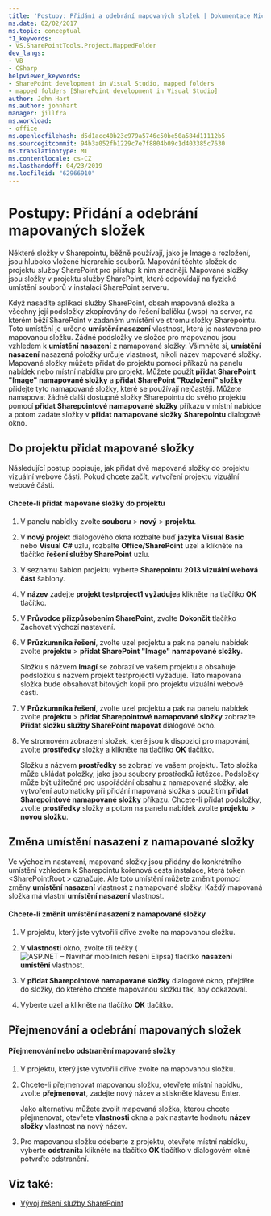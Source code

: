 ```yaml
---
title: 'Postupy: Přidání a odebrání mapovaných složek | Dokumentace Microsoftu'
ms.date: 02/02/2017
ms.topic: conceptual
f1_keywords:
- VS.SharePointTools.Project.MappedFolder
dev_langs:
- VB
- CSharp
helpviewer_keywords:
- SharePoint development in Visual Studio, mapped folders
- mapped folders [SharePoint development in Visual Studio]
author: John-Hart
ms.author: johnhart
manager: jillfra
ms.workload:
- office
ms.openlocfilehash: d5d1acc40b23c979a5746c50be50a584d11112b5
ms.sourcegitcommit: 94b3a052fb1229c7e7f8804b09c1d403385c7630
ms.translationtype: MT
ms.contentlocale: cs-CZ
ms.lasthandoff: 04/23/2019
ms.locfileid: "62966910"
---
```

# <a name="how-to-add-and-remove-mapped-folders"></a>Postupy: Přidání a odebrání mapovaných složek
  Některé složky v Sharepointu, běžně používají, jako je Image a rozložení, jsou hluboko vložené hierarchie souborů. Mapování těchto složek do projektu služby SharePoint pro přístup k nim snadněji. Mapované složky jsou složky v projektu služby SharePoint, které odpovídají na fyzické umístění souborů v instalaci SharePoint serveru.

 Když nasadíte aplikaci služby SharePoint, obsah mapovaná složka a všechny její podsložky zkopírovány do řešení balíčku (.wsp) na server, na kterém běží SharePoint v zadaném umístění ve stromu složky Sharepointu. Toto umístění je určeno **umístění nasazení** vlastnost, která je nastavena pro mapovanou složku. Žádné podsložky ve složce pro mapovanou jsou vzhledem k **umístění nasazení** z namapované složky. Všimněte si, **umístění nasazení** nasazená položky určuje vlastnost, nikoli název mapované složky.
Mapované složky můžete přidat do projektu pomocí příkazů na panelu nabídek nebo místní nabídku pro projekt. Můžete použít **přidat SharePoint "Image" namapované složky** a **přidat SharePoint "Rozložení" složky** přidejte tyto namapované složky, které se používají nejčastěji. Můžete namapovat žádné další dostupné složky Sharepointu do svého projektu pomocí **přidat Sharepointové namapované složky** příkazu v místní nabídce a potom zadáte složky v **přidat namapované složky Sharepointu** dialogové okno.

## <a name="add-mapped-folders-to-a-project"></a>Do projektu přidat mapované složky
 Následující postup popisuje, jak přidat dvě mapované složky do projektu vizuální webové části. Pokud chcete začít, vytvoření projektu vizuální webové části.

#### <a name="to-add-mapped-folders-to-a-project"></a>Chcete-li přidat mapované složky do projektu

1. V panelu nabídky zvolte **souboru** > **nový** > **projektu**.

2. V **nový projekt** dialogového okna rozbalte buď **jazyka Visual Basic** nebo **Visual C#**  uzlu, rozbalte **Office/SharePoint** uzel a klikněte na tlačítko **řešení služby SharePoint** uzlu.

3. V seznamu šablon projektu vyberte **Sharepointu 2013 vizuální webová část** šablony.

4. V **název** zadejte **projekt testproject1 vyžaduje**a klikněte na tlačítko **OK** tlačítko.

5. V **Průvodce přizpůsobením SharePoint**, zvolte **Dokončit** tlačítko Zachovat výchozí nastavení.

6. V **Průzkumníka řešení**, zvolte uzel projektu a pak na panelu nabídek zvolte **projektu** > **přidat SharePoint "Image" namapované složky**.

     Složku s názvem **Imagí** se zobrazí ve vašem projektu a obsahuje podsložku s názvem projekt testproject1 vyžaduje. Tato mapovaná složka bude obsahovat bitových kopií pro projektu vizuální webové části.

7. V **Průzkumníka řešení**, zvolte uzel projektu a pak na panelu nabídek zvolte **projektu** > **přidat Sharepointové namapované složky** zobrazíte  **Přidat složku služby SharePoint mapovat** dialogové okno.

8. Ve stromovém zobrazení složek, které jsou k dispozici pro mapování, zvolte **prostředky** složky a klikněte na tlačítko **OK** tlačítko.

     Složku s názvem **prostředky** se zobrazí ve vašem projektu. Tato složka může ukládat položky, jako jsou soubory prostředků řetězce. Podsložky může být užitečné pro uspořádání obsahu z namapované složky, ale vytvoření automaticky při přidání mapovaná složka s použitím **přidat Sharepointové namapované složky** příkazu. Chcete-li přidat podsložky, zvolte **prostředky** složky a potom na panelu nabídek zvolte **projektu** > **novou složku**.

## <a name="change-the-deployment-location-of-a-mapped-folder"></a>Změna umístění nasazení z namapované složky
 Ve výchozím nastavení, mapované složky jsou přidány do konkrétního umístění vzhledem k Sharepointu kořenová cesta instalace, která token \<SharePointRoot > označuje. Ale toto umístění můžete změnit pomocí změny **umístění nasazení** vlastnost z namapované složky. Každý mapovaná složka má vlastní **umístění nasazení** vlastnost.

#### <a name="to-change-the-deployment-location-of-a-mapped-folder"></a>Chcete-li změnit umístění nasazení z namapované složky

1. V projektu, který jste vytvořili dříve zvolte na mapovanou složku.

2. V **vlastnosti** okno, zvolte tři tečky (![ASP.NET – Návrhář mobilních řešení Elipsa](../sharepoint/media/mwellipsis.gif "elipsa ASP.NET – Návrhář mobilních řešení")) tlačítko **nasazení umístění** vlastnost.

3. V **přidat Sharepointové namapované složky** dialogové okno, přejděte do složky, do kterého chcete mapovanou složku tak, aby odkazoval.

4. Vyberte uzel a klikněte na tlačítko **OK** tlačítko.

## <a name="rename-or-remove-mapped-folders"></a>Přejmenování a odebrání mapovaných složek

#### <a name="to-rename-or-remove-a-mapped-folder"></a>Přejmenování nebo odstranění mapované složky

1. V projektu, který jste vytvořili dříve zvolte na mapovanou složku.

2. Chcete-li přejmenovat mapovanou složku, otevřete místní nabídku, zvolte **přejmenovat**, zadejte nový název a stiskněte klávesu Enter.

     Jako alternativu můžete zvolit mapovaná složka, kterou chcete přejmenovat, otevřete **vlastnosti** okna a pak nastavte hodnotu **název složky** vlastnost na nový název.

3. Pro mapovanou složku odeberte z projektu, otevřete místní nabídku, vyberte **odstranit**a klikněte na tlačítko **OK** tlačítko v dialogovém okně potvrďte odstranění.

## <a name="see-also"></a>Viz také:
- [Vývoj řešení služby SharePoint](../sharepoint/developing-sharepoint-solutions.md)
